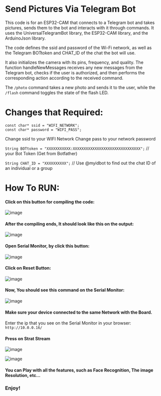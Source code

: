 # Send Pictures Via Telegram Bot
This code is for an ESP32-CAM that connects to a Telegram bot and takes pictures, sends them to the bot and interacts with it through commands. It uses the UniversalTelegramBot library, the ESP32-CAM library, and the ArduinoJson library.

The code defines the ssid and password of the Wi-Fi network, as well as the Telegram BOTtoken and CHAT_ID of the chat the bot will use.

It also initializes the camera with its pins, frequency, and quality. The function handleNewMessages receives any new messages from the Telegram bot, checks if the user is authorized, and then performs the corresponding action according to the received command. 

The `/photo` command takes a new photo and sends it to the user, while the `/flash` command toggles the state of the flash LED.

# Changes that Required:

`const char* ssid = "WIFI_NETWORK";` <br>
`const char* password = "WIFI_PASS";` <br>


Change ssid to your WIFI Network
Change pass to your network password

`String BOTtoken = "XXXXXXXXXXX:XXXXXXXXXXXXXXXXXXXXXXXXXXXXXXX";` // your Bot Token (Get from Botfather)

`String CHAT_ID = "XXXXXXXXXX";` // Use @myidbot to find out the chat ID of an individual or a group

# How To RUN:

#### Click on this button for compiling the code:  <br>
![image](https://user-images.githubusercontent.com/76903853/236200840-fb242ca4-5ba9-4a60-b0c9-c165ff2ba3b9.png)

#### After the compiling ends, It should look like this on the output: <br>
![image](https://user-images.githubusercontent.com/76903853/236426487-aeec3cf7-5e4e-4b1d-9fb7-75d3e2d3b64d.png)

#### Open Serial Monitor, by click this button: <br>
![image](https://user-images.githubusercontent.com/76903853/236426240-da57971c-684e-4442-b519-90536e79bc6d.png)

#### Click on Reset Button: <br>
![image](https://user-images.githubusercontent.com/76903853/236427674-db04422e-c951-467c-84fc-641df776c93b.png)

#### Now, You should see this command on the Serial Monitor:
![image](https://user-images.githubusercontent.com/76903853/236430751-109a958c-413b-42f9-9ca7-834c57c4031c.png)

#### Make sure your device connected to the same Network with the Board.
Enter the ip that you see on the Serial Monitor in your browser: `http://10.0.0.16/`

#### Press on Strat Stream
![image](https://user-images.githubusercontent.com/76903853/236431559-48110ba3-eb25-4520-9916-36ab9d624e00.png)

![image](https://user-images.githubusercontent.com/76903853/236431974-2ee14caa-7fb5-44fe-8f21-c6c3c9ff7eaa.png)

#### You can Play with all the features, such as Face Recognition, The image Resolution, etc...
### Enjoy!
